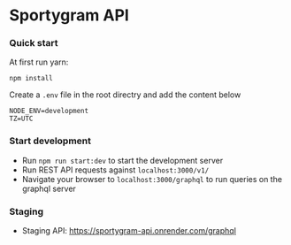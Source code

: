 # Sportygram API

### Quick start

At first run yarn:

```
npm install
```

Create a `.env` file in the root directry and add the content below

```
NODE_ENV=development
TZ=UTC
```

### Start development

-   Run `npm run start:dev` to start the development server
-   Run REST API requests against `localhost:3000/v1/`
-   Navigate your browser to `localhost:3000/graphql` to run queries on the graphql server

### Staging
-   Staging API:  <https://sportygram-api.onrender.com/graphql>
